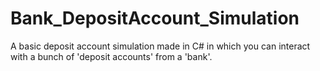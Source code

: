 # Bank_DepositAccount_Simulation
A basic deposit account simulation made in C# in which you can interact with a bunch of 'deposit accounts' from a 'bank'.
